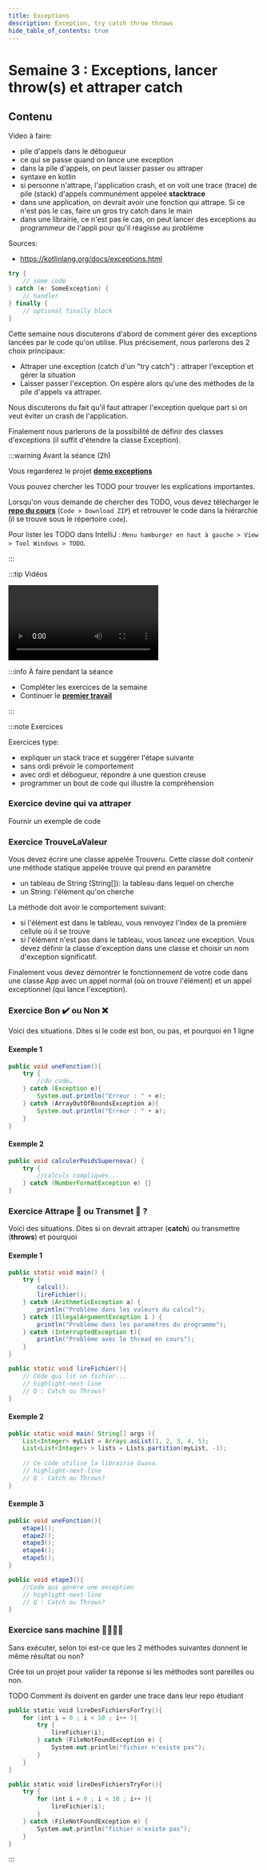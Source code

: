 ```yaml
---
title: Exceptions
description: Exception, try catch throw throws
hide_table_of_contents: true
---
```


# Semaine 3 : Exceptions, lancer throw(s) et attraper catch

## Contenu

Video à faire:
- pile d'appels dans le débogueur
- ce qui se passe quand on lance une exception
- dans la pile d'appels, on peut laisser passer ou attraper
- syntaxe en kotlin
- si personne n'attrape, l'application crash, et on voit une trace (trace) de pile (stack) d'appels communément appeleé 
**stacktrace** 
- dans une application, on devrait avoir une fonction qui attrape. Si ce n'est pas le cas, faire un gros try catch dans le main
- dans une librairie, ce n'est pas le cas, on peut lancer des exceptions au programmeur de l'appli pour qu'il réagisse au problème

Sources:
- https://kotlinlang.org/docs/exceptions.html

```kotlin
try {
    // some code
} catch (e: SomeException) {
    // handler
} finally {
    // optional finally block
}
```

Cette semaine nous discuterons d'abord de comment gérer des exceptions lancées par le code qu'on utilise. Plus précisement, nous parlerons des 2 choix principaux:

- Attraper une exception (catch d'un "try catch") : attraper l'exception et gérer la situation
- Laisser passer l'exception. On espère alors qu'une des méthodes de la pile d'appels va attraper.

Nous discuterons du fait qu'il faut attraper l'exception quelque part si on veut éviter un crash de l'application.

Finalement nous parlerons de la possibilité de définir des classes d'exceptions (il suffit d'étendre la classe Exception).

<Row>

<Column>

:::warning Avant la séance (2h)

Vous regarderez le projet **[demo exceptions](https://github.com/departement-info-cem/3N5-Prog3/tree/main/code/Demo_Exceptions)**

Vous pouvez chercher les TODO pour trouver les explications importantes.

Lorsqu'on vous demande de chercher des TODO, vous devez télécharger le **[repo du cours](https://github.com/departement-info-cem/3N5-Prog3/tree/main)** (`Code > Download ZIP`) et retrouver le code dans la hiérarchie (il se trouve sous le répertoire `code`). 

Pour lister les TODO dans IntelliJ : `Menu hamburger en haut à gauche > View > Tool Windows > TODO`.

:::

</Column>

<Column>

:::tip Vidéos

<Video url="https://youtu.be/bJ4MXns-aqo" />

:::

</Column>

<Column>

:::info À faire pendant la séance

- Compléter les exercices de la semaine
- Continuer le **[premier travail](../tp/tp1)**

:::

</Column>

</Row>

:::note Exercices

Exercices type:
- expliquer un stack trace et suggérer l'étape suivante
- sans ordi prévoir le comportement
- avec ordi et débogueur, répondre à une question creuse
- programmer un bout de code qui illustre la compréhension

### Exercice devine qui va attraper

Fournir un exemple de code 

### Exercice TrouveLaValeur

Vous devez écrire une classe appelée Trouveru. Cette classe doit contenir une méthode statique appelée trouve qui prend en paramètre

- un tableau de String (String[]): la tableau dans lequel on cherche
- un String: l'élément qu'on cherche

La méthode doit avoir le comportement suivant:

- si l'élément est dans le tableau, vous renvoyez l'index de la première cellule où il se trouve
- si l'élément n'est pas dans le tableau, vous lancez une exception. Vous devez définir la classe d'exception dans une classe et choisir un nom d'exception significatif.

Finalement vous devez démontrer le fonctionnement de votre code dans une classe App avec un appel normal (où on trouve l'élément) et un appel exceptionnel (qui lance l'exception).

### Exercice Bon ✔️ ou Non ❌

Voici des situations. Dites si le code est bon, ou pas, et pourquoi en 1 ligne

#### Exemple 1

```java
public void uneFonction(){
	try {
		//du code…
	} catch (Exception e){
		System.out.println("Erreur : " + e);
	} catch (ArrayOutOfBoundsException a){
		System.out.println("Erreur : " + a);
	}
}
```

#### Exemple 2

```java
public void calculerPoidsSupernova() {
	try {
		//calculs compliqués...
	} catch (NumberFormatException e) {}
}
```

### Exercice Attrape 🎣 ou Transmet 📡 ?

Voici des situations. Dites si on devrait attraper (**catch**) ou transmettre (**throws**) et pourquoi

#### Exemple 1

```java
public static void main() {
	try {
		calcul();
		lireFichier();
	} catch (ArithmeticException a) {
		println("Problème dans les valeurs du calcul");
	} catch (IllegalArgumentException i ) {
		println("Problème dans les paramètres du programme");		
	} catch (InterruptedException t){
		println("Problème avec le thread en cours");	
	}
}

public static void lireFichier(){
	// Code qui lit un fichier...
    // highlight-next-line
	// Q : Catch ou Throws?
}
```

#### Exemple 2

```java
public static void main( String[] args ){
	List<Integer> myList = Arrays.asList(1, 2, 3, 4, 5);
	List<List<Integer> > lists = Lists.partition(myList, -1);
			
	// Ce code utilise la librairie Guava.
    // highlight-next-line
	// Q : Catch ou Throws?
}
```

#### Exemple 3

```java
public void uneFonction(){
	etape1();
	etape2();
	etape3();
	etape4();
	etape5();
}

public void etape3(){
	//Code qui génère une exception
    // highlight-next-line
	// Q : Catch ou Throws?
}
```

### Exercice sans machine 👨‍🎤👨‍💼

Sans exécuter, selon toi est-ce que les 2 méthodes suivantes donnent le même résultat ou non?

Crée toi un projet pour valider ta réponse si les méthodes sont pareilles ou non.

TODO Comment ils doivent en garder une trace dans leur repo étudiant

```kotlin
public static void lireDesFichiersForTry(){
    for (int i = 0 ; i < 10 ; i++ ){
        try {
            lireFichier(i); 
        } catch (FileNotFoundException e) {
            System.out.println("fichier n'existe pas");
        }
    }
}

public static void lireDesFichiersTryFor(){
    try {
        for (int i = 0 ; i < 10 ; i++ ){
            lireFichier(i); 
        }
    } catch (FileNotFoundException e) {
        System.out.println("fichier n'existe pas");
    }
}	
```

:::
